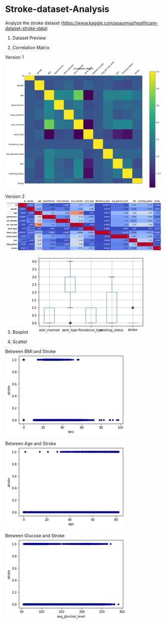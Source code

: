 # Stroke-dataset-Analysis
Analyze the stroke dataset (https://www.kaggle.com/asaumya/healthcare-dataset-stroke-data)


1. Dataset Preview


2. Correlation Matrix

Version 1
![CM1](Correlation.png)

Version 2
![CM2](CorrelationMatrixV2.png)


3. Boxplot
![BX](boxplot.png)


4. Scatter

Between BMI and Stroke
![SC1](scatter.bmi.stroke.png)

Between Age and Stroke
![SC2](scatter.age.stroke.png)

Between Glucose and Stroke
![SC3](scatter.glucose.stroke.png)

